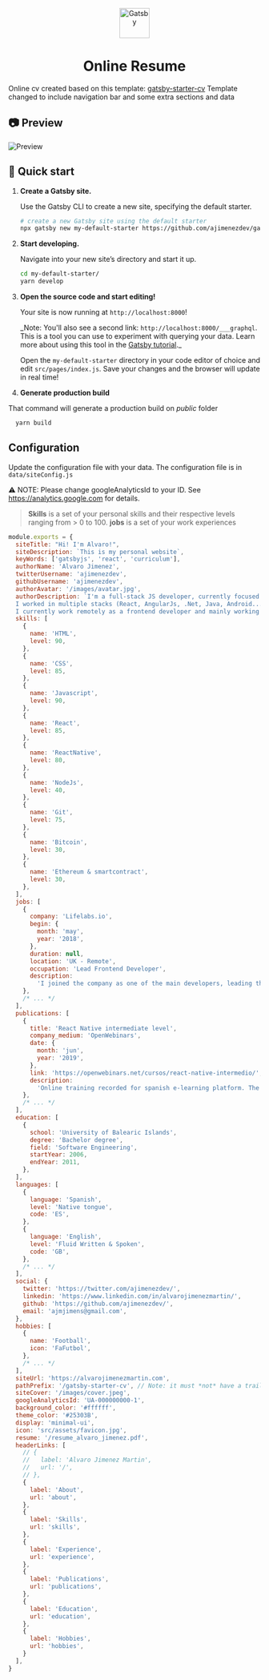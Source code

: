 <p align="center">
  <a href="https://www.gatsbyjs.org">
    <img alt="Gatsby" src="https://www.gatsbyjs.org/monogram.svg" width="60" />
  </a>
</p>
<h1 align="center">
  Online Resume
</h1>

Online cv created based on this template: [gatsby-starter-cv](https://github.com/santosfrancisco/gatsby-starter-cv)
Template changed to include navigation bar and some extra sections and data

## 📷 Preview

![Preview](./preview.png)

## 🚀 Quick start

1.  **Create a Gatsby site.**

    Use the Gatsby CLI to create a new site, specifying the default starter.

    ```sh
    # create a new Gatsby site using the default starter
    npx gatsby new my-default-starter https://github.com/ajimenezdev/gatsby-cv
    ```

1.  **Start developing.**

    Navigate into your new site’s directory and start it up.

    ```sh
    cd my-default-starter/
    yarn develop
    ```

1.  **Open the source code and start editing!**

    Your site is now running at `http://localhost:8000`!

    \_Note: You'll also see a second link: `http://localhost:8000/___graphql`. This is a tool you can use to experiment with querying your data. Learn more about using this tool in the [Gatsby tutorial](https://www.gatsbyjs.org/tutorial/part-five/#introducing-graphiql).\_

    Open the `my-default-starter` directory in your code editor of choice and edit `src/pages/index.js`. Save your changes and the browser will update in real time!

1. **Generate production build**

  That command will generate a production build on _public_ folder
  ```sh
    yarn build
  ```

## Configuration

Update the configuration file with your data. The configuration file is in ```data/siteConfig.js```

:warning: NOTE: Please change googleAnalyticsId to your ID.  See https://analytics.google.com for details.

> **Skills** is a set of your personal skills and their respective levels ranging from > 0 to 100.
> **jobs** is a set of your work experiences

```js
module.exports = {
  siteTitle: "Hi! I'm Alvaro!",
  siteDescription: `This is my personal website`,
  keyWords: ['gatsbyjs', 'react', 'curriculum'],
  authorName: 'Alvaro Jimenez',
  twitterUsername: 'ajimenezdev',
  githubUsername: 'ajimenezdev',
  authorAvatar: '/images/avatar.jpg',
  authorDescription: `I'm a full-stack JS developer, currently focused in React/React Native development and blockchain solutions.<br/><br/>
  I worked in multiple stacks (React, AngularJs, .Net, Java, Android...), environments and types of companies (Startup, medium size and big corporate).<br/><br/>
  I currently work remotely as a frontend developer and mainly working with <strong>Javascript, React/ReactNative, NodeJS and Blockchain.</strong>`,
  skills: [
    {
      name: 'HTML',
      level: 90,
    },
    {
      name: 'CSS',
      level: 85,
    },
    {
      name: 'Javascript',
      level: 90,
    },
    {
      name: 'React',
      level: 85,
    },
    {
      name: 'ReactNative',
      level: 80,
    },
    {
      name: 'NodeJs',
      level: 40,
    },
    {
      name: 'Git',
      level: 75,
    },
    {
      name: 'Bitcoin',
      level: 30,
    },
    {
      name: 'Ethereum & smartcontract',
      level: 30,
    },
  ],
  jobs: [
    {
      company: 'Lifelabs.io',
      begin: {
        month: 'may',
        year: '2018',
      },
      duration: null,
      location: 'UK - Remote',
      occupation: 'Lead Frontend Developer',
      description:
        'I joined the company as one of the main developers, leading the frontend and mobile app development and helping with the architecture and coordination of the backend and blokchain teams.',
    },
    /* ... */
  ],
  publications: [
    {
      title: 'React Native intermediate level',
      company_medium: 'OpenWebinars',
      date: {
        month: 'jun',
        year: '2019',
      },
      link: 'https://openwebinars.net/cursos/react-native-intermedio/',
      description:
        'Online training recorded for spanish e-learning platform. The training is for developers who know a little bit of ReactNative and wants to learn more about the platform',
    },
    /* ... */
  ],
  education: [
    {
      school: 'University of Balearic Islands',
      degree: 'Bachelor degree',
      field: 'Software Engineering',
      startYear: 2006,
      endYear: 2011,
    },
  ],
  languages: [
    {
      language: 'Spanish',
      level: 'Native tongue',
      code: 'ES',
    },
    {
      language: 'English',
      level: 'Fluid Written & Spoken',
      code: 'GB',
    },
    /* ... */
  ],
  social: {
    twitter: 'https://twitter.com/ajimenezdev/',
    linkedin: 'https://www.linkedin.com/in/alvarojimenezmartin/',
    github: 'https://github.com/ajimenezdev/',
    email: 'ajmjimens@gmail.com',
  },
  hobbies: [
    {
      name: 'Football',
      icon: 'FaFutbol',
    },
    /* ... */
  ],
  siteUrl: 'https://alvarojimenezmartin.com',
  pathPrefix: '/gatsby-starter-cv', // Note: it must *not* have a trailing slash.
  siteCover: '/images/cover.jpeg',
  googleAnalyticsId: 'UA-000000000-1',
  background_color: '#ffffff',
  theme_color: '#25303B',
  display: 'minimal-ui',
  icon: 'src/assets/favicon.jpg',
  resume: '/resume_alvaro_jimenez.pdf',
  headerLinks: [
    // {
    //   label: 'Alvaro Jimenez Martin',
    //   url: '/',
    // },
    {
      label: 'About',
      url: 'about',
    },
    {
      label: 'Skills',
      url: 'skills',
    },
    {
      label: 'Experience',
      url: 'experience',
    },
    {
      label: 'Publications',
      url: 'publications',
    },
    {
      label: 'Education',
      url: 'education',
    },
    {
      label: 'Hobbies',
      url: 'hobbies',
    }
  ],
}
```
